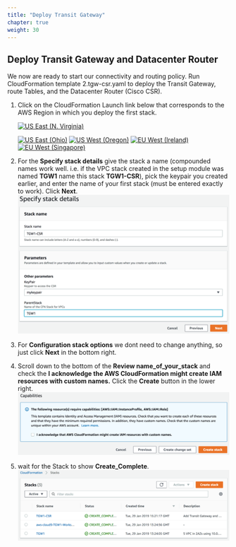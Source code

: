 ```yaml
---
title: "Deploy Transit Gateway"
chapter: true
weight: 30
---
```


## Deploy Transit Gateway and Datacenter Router

We now are ready to start our connectivity and routing policy.
Run CloudFormation template 2.tgw-csr.yaml to deploy the Transit Gateway, route Tables, and the Datacenter Router (Cisco CSR).

1. Click on the CloudFormation Launch link below that corresponds to the AWS Region in which you deploy the first stack.

   [![US East (N. Virginia)](https://samdengler.github.io/cloudformation-launch-stack-button-svg/images/us-east-1.svg)](https://console.aws.amazon.com/cloudformation/home?region=us-east-1#/stacks/create/review?stackName=tgw1-csr&templateURL=https://s3.amazonaws.com/{{<codebucket>}}/2.tgw-csr.yaml&param_ParentStack=tgw)

   [![US East (Ohio)](https://samdengler.github.io/cloudformation-launch-stack-button-svg/images/us-east-2.svg)](https://console.aws.amazon.com/cloudformation/home?region=us-east-2#/stacks/create/review?stackName=tgw1-csr&templateURL=https://s3.amazonaws.com/{{<codebucket>}}/2.tgw-csr.yaml&param_ParentStack=tgw)
   [![US West (Oregon)](https://samdengler.github.io/cloudformation-launch-stack-button-svg/images/us-west-2.svg)](https://console.aws.amazon.com/cloudformation/home?region=us-west-2#/stacks/create/review?stackName=tgw1-cst&templateURL=https://s3.amazonaws.com/{{<codebucket>}}/2.tgw-csr.yaml&param_ParentStack=tgw)
   [![EU West (Ireland)](https://samdengler.github.io/cloudformation-launch-stack-button-svg/images/eu-west-1.svg)](https://console.aws.amazon.com/cloudformation/home?region=eu-west-1#/stacks/create/review?stackName=tgw1-csr&templateURL=https://s3.amazonaws.com/{{<codebucket>}}/2.tgw-csr.yaml&param_ParentStack=tgw)
   [![EU West (Singapore)](https://samdengler.github.io/cloudformation-launch-stack-button-svg/images/ap-southeast-1.svg)](https://console.aws.amazon.com/cloudformation/home?region=ap-southeast-1#/stacks/create/review?stackName=tgw1-csr&templateURL=https://s3.amazonaws.com/{{<codebucket>}}/2.tgw-csr.yaml&param_ParentStack=tgw)

1. For the **Specify stack details** give the stack a name (compounded names work well. i.e. if the VPC stack created in the setup module was named **TGW1** name this stack **TGW1-CSR**), pick the keypair you created earlier, and enter the name of your first stack (must be entered exactly to work). Click **Next**.
   ![Stack Parameters](/images/createStack-CSRparameters.png)

1. For **Configuration stack options** we dont need to change anything, so just click **Next** in the bottom right.

1. Scroll down to the bottom of the **Review name_of_your_stack** and check the **I acknowledge the AWS CloudFormation might create IAM resources with custom names.** Click the **Create** button in the lower right.
   ![Create Stack](/images/createStack-VPCiam.png)

1. wait for the Stack to show **Create_Complete**.
   ![Stack Complete](/images/createStack-CSRcomplete.png)
